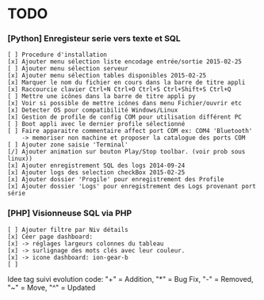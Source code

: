 TODO
====

### [Python] Enregisteur serie vers texte et SQL
	[ ] Procedure d'installation
	[x] Ajouter menu sélection liste encodage entrée/sortie 2015-02-25
	[ ] Ajouter menu sélection serveur
	[x] Ajouter menu sélection tables disponibles 2015-02-25
	[x] Marquer le nom du fichier en cours dans la barre de titre appli
	[x] Raccourcie clavier Ctrl+N Ctrl+O Ctrl+S Ctrl+Shift+S Ctrl+Q
	[ ] Mettre une icônes dans la barre de titre appli py
	[x] Voir si possible de mettre icônes dans menu Fichier/ouvrir etc
	[x] Detecter OS pour compatibilité Windows/Linux
	[x]	Gestion de profile de config COM pour utilisation différent PC
	[ ]	Boot appli avec le dernier profile sélectionné
	[ ] Faire apparaitre commentaire affect port COM ex: COM4 'Bluetooth' 
		-> memoriser non machine et proposer la catalogue des ports COM
	[ ] Ajouter zone saisie 'Terminal'
	[/] Ajouter animation sur bouton Play/Stop toolbar. (voir prob sous linux))
	[x] Ajouter enregistrement SQL des logs 2014-09-24
	[x] Ajouter logs des selection checkBox 2015-02-25
	[x] Ajouter dossier 'Progile' pour enregistrement des Profile
	[x] Ajouter dossier 'Logs' pour enregistrement des Logs provenant port série

### [PHP] Visionneuse SQL via PHP
	[ ] Ajouter filtre par Niv détails
	[x] Céer page dashboard: 
	[x] -> réglages largeurs colonnes du tableau
	[x] -> surlignage des mots clés avec leur couleur.
	[x] -> icone dashboard: ion-gear-b
	[ ] 

Idee tag suivi evolution code:
  "+" = Addition, "*" = Bug Fix, "-" = Removed, "~" = Move, "^" = Updated
